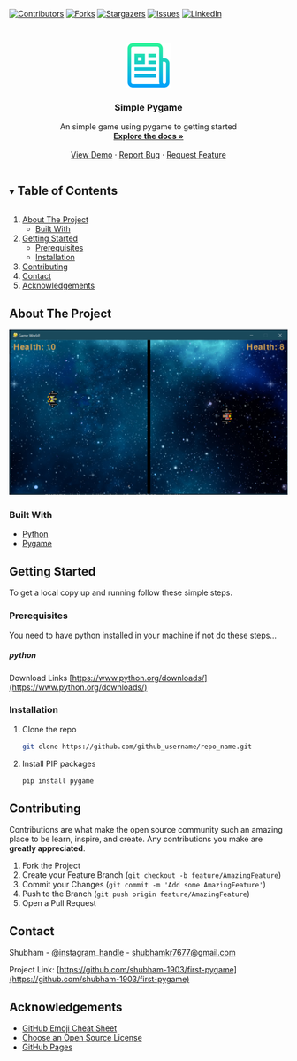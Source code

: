 <!--
*** Thanks for checking out the Best-README-Template. If you have a suggestion
*** that would make this better, please fork the first-pygame and create a pull request
*** or simply open an issue with the tag "enhancement".
*** Thanks again! Now go create something AMAZING! :D
***
***
***
*** To avoid retyping too much info. Do a search and replace for the following:
*** github_username, repo_name, twitter_handle, email, project_title, project_description
-->



<!-- PROJECT SHIELDS -->
<!--
*** I'm using markdown "reference style" links for readability.
*** Reference links are enclosed in brackets [ ] instead of parentheses ( ).
*** See the bottom of this document for the declaration of the reference variables
*** for contributors-url, forks-url, etc. This is an optional, concise syntax you may use.
*** https://www.markdownguide.org/basic-syntax/#reference-style-links
-->
[![Contributors][contributors-shield]][contributors-url]
[![Forks][forks-shield]][forks-url]
[![Stargazers][stars-shield]][stars-url]
[![Issues][issues-shield]][issues-url]
[![LinkedIn][linkedin-shield]][linkedin-url]



<!-- PROJECT LOGO -->
<br />
<p align="center">
  <a href="https://github.com/shubham-1903/first-pygame">
    <img src="Assets/logo.png" alt="Logo" width="80" height="80">
  </a>

  <h3 align="center">Simple Pygame</h3>

  <p align="center">
    An simple game using pygame to getting started
    <br />
    <a href="https://github.com/shubham-1903/first-pygame"><strong>Explore the docs »</strong></a>
    <br />
    <br />
    <a href="https://github.com/shubham-1903/first-pygame">View Demo</a>
    ·
    <a href="https://github.com/shubham-1903/first-pygame/issues">Report Bug</a>
    ·
    <a href="https://github.com/shubham-1903/first-pygame/issues">Request Feature</a>
  </p>
</p>



<!-- TABLE OF CONTENTS -->
<details open="open">
  <summary><h2 style="display: inline-block">Table of Contents</h2></summary>
  <ol>
    <li>
      <a href="#about-the-project">About The Project</a>
      <ul>
        <li><a href="#built-with">Built With</a></li>
      </ul>
    </li>
    <li>
      <a href="#getting-started">Getting Started</a>
      <ul>
        <li><a href="#prerequisites">Prerequisites</a></li>
        <li><a href="#installation">Installation</a></li>
      </ul>
    </li>
    <!-- <li><a href="#usage">Usage</a></li> -->
    <!-- <li><a href="#roadmap">Roadmap</a></li> -->
    <li><a href="#contributing">Contributing</a></li>
    <!-- <li><a href="#license">License</a></li> -->
    <li><a href="#contact">Contact</a></li>
    <li><a href="#acknowledgements">Acknowledgements</a></li>
  </ol>
</details>



<!-- ABOUT THE PROJECT -->
## About The Project

![Pygame][product-screenshot]



### Built With

* [Python](https://www.python.org/doc/)
* [Pygame](https://pypi.org/project/pygame/)



<!-- GETTING STARTED -->
## Getting Started

To get a local copy up and running follow these simple steps.

### Prerequisites

You need to have python installed in your machine
if not do these steps...
##### python

Download Links [https://www.python.org/downloads/](https://www.python.org/downloads/)


### Installation

1. Clone the repo
   ```sh
   git clone https://github.com/github_username/repo_name.git
   ```
2. Install PIP packages
   ```sh
   pip install pygame
   ```



<!-- USAGE EXAMPLES -->
<!-- ## Usage

Use this space to show useful examples of how a project can be used. Additional screenshots, code examples and demos work well in this space. You may also link to more resources.

_For more examples, please refer to the [Documentation](https://example.com)_ -->



<!-- ROADMAP -->
<!-- ## Roadmap

See the [open issues](https://github.com/github_username/repo_name/issues) for a list of proposed features (and known issues). -->



<!-- CONTRIBUTING -->
## Contributing

Contributions are what make the open source community such an amazing place to be learn, inspire, and create. Any contributions you make are **greatly appreciated**.

1. Fork the Project
2. Create your Feature Branch (`git checkout -b feature/AmazingFeature`)
3. Commit your Changes (`git commit -m 'Add some AmazingFeature'`)
4. Push to the Branch (`git push origin feature/AmazingFeature`)
5. Open a Pull Request



<!-- LICENSE -->
<!-- ## License

Distributed under the MIT License. See `LICENSE` for more information. -->



<!-- CONTACT -->
## Contact

Shubham - [@instagram_handle](https://www.instagram.com/shubhamkumar1958/) - shubhamkr7677@gmail.com

Project Link: [https://github.com/shubham-1903/first-pygame](https://github.com/shubham-1903/first-pygame)



<!-- ACKNOWLEDGEMENTS -->
## Acknowledgements

* [GitHub Emoji Cheat Sheet](https://www.webpagefx.com/tools/emoji-cheat-sheet)
* [Choose an Open Source License](https://choosealicense.com)
* [GitHub Pages](https://pages.github.com)





<!-- MARKDOWN LINKS & IMAGES -->
<!-- https://www.markdownguide.org/basic-syntax/#reference-style-links -->
[contributors-shield]: https://img.shields.io/github/contributors/shubham-1903/first-pygame.svg?style=for-the-badge
[contributors-url]: https://github.com/shubham-1903/first-pygame/graphs/contributors
[forks-shield]: https://img.shields.io/github/forks/shubham-1903/first-pygame.svg?style=for-the-badge
[forks-url]: https://github.com/shubham-1903/first-pygame/network/members
[stars-shield]: https://img.shields.io/github/stars/shubham-1903/first-pygame.svg?style=for-the-badge
[stars-url]: https://github.com/github_username/first-pygame/stargazers
[issues-shield]: https://img.shields.io/github/issues/shubham-1903/first-pygame.svg?style=for-the-badge
[issues-url]: https://github.com/shubham-1903/first-pygame/issues
<!-- [license-shield]: https://img.shields.io/github/license/shubham-1903/first-pygame.svg?style=for-the-badge
[license-url]: https://github.com/shubham-1903/first-pygame/blob/master/LICENSE.txt -->
[linkedin-shield]: https://img.shields.io/badge/-LinkedIn-black.svg?style=for-the-badge&logo=linkedin&colorB=555
[linkedin-url]: https://www.linkedin.com/in/shubham-kumar-13a9051a9/

<!-- MARKDOWN LINKS & IMAGES -->
[product-screenshot]: Assets/pygame.PNG
